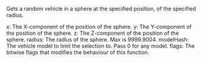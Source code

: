 Gets a random vehicle in a sphere at the specified position, of the specified radius.

x: The X-component of the position of the sphere.
y: The Y-component of the position of the sphere.
z: The Z-component of the position of the sphere.
radius: The radius of the sphere. Max is 9999.9004.
modelHash: The vehicle model to limit the selection to. Pass 0 for any model.
flags: The bitwise flags that modifies the behaviour of this function.